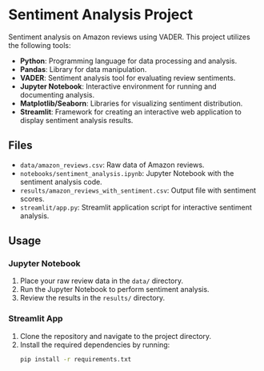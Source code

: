 # Sentiment Analysis Project

Sentiment analysis on Amazon reviews using VADER. This project utilizes the following tools:

- **Python**: Programming language for data processing and analysis.
- **Pandas**: Library for data manipulation.
- **VADER**: Sentiment analysis tool for evaluating review sentiments.
- **Jupyter Notebook**: Interactive environment for running and documenting analysis.
- **Matplotlib/Seaborn**: Libraries for visualizing sentiment distribution.
- **Streamlit**: Framework for creating an interactive web application to display sentiment analysis results.

## Files

- `data/amazon_reviews.csv`: Raw data of Amazon reviews.
- `notebooks/sentiment_analysis.ipynb`: Jupyter Notebook with the sentiment analysis code.
- `results/amazon_reviews_with_sentiment.csv`: Output file with sentiment scores.
- `streamlit/app.py`: Streamlit application script for interactive sentiment analysis.

## Usage

### Jupyter Notebook

1. Place your raw review data in the `data/` directory.
2. Run the Jupyter Notebook to perform sentiment analysis.
3. Review the results in the `results/` directory.

### Streamlit App

1. Clone the repository and navigate to the project directory.
2. Install the required dependencies by running:
   ```bash
   pip install -r requirements.txt
